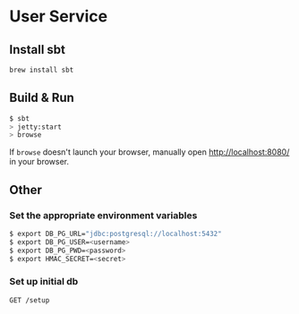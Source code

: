 # User Service #

## Install sbt ##
```sh
brew install sbt
```

## Build & Run ##

```sh
$ sbt
> jetty:start
> browse
```

If `browse` doesn't launch your browser, manually open [http://localhost:8080/](http://localhost:8080/) in your browser.

## Other ##

### Set the appropriate environment variables

```sh
$ export DB_PG_URL="jdbc:postgresql://localhost:5432"
$ export DB_PG_USER=<username>
$ export DB_PG_PWD=<password>
$ export HMAC_SECRET=<secret>
```

### Set up initial db

```GET /setup```
